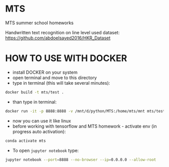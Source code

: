 # MTS
MTS summer school homeworks

Handwritten text recognition on line level
used dataset: https://github.com/abdoelsayed2016/HKR_Dataset

# HOW TO USE WITH DOCKER
- install DOCKER on your system
- open terminal and move to this directory
- type in terminal (this will take several minutes):
```bash
docker build -t mts/test .
```
- than type in terminal:
```bash
docker run -it -p 8888:8888 -v /mnt/d/python/MTS:/home/mts/mnt mts/test
```
- now you can use it like linux
- before working with tensorflow and MTS homework - activate env (in progress auto activation):
```bash
conda activate mts
```
- To open `jupyter notebook` type:
```bash
jupyter notebook --port=8888 --no-browser --ip=0.0.0.0 --allow-root
```


